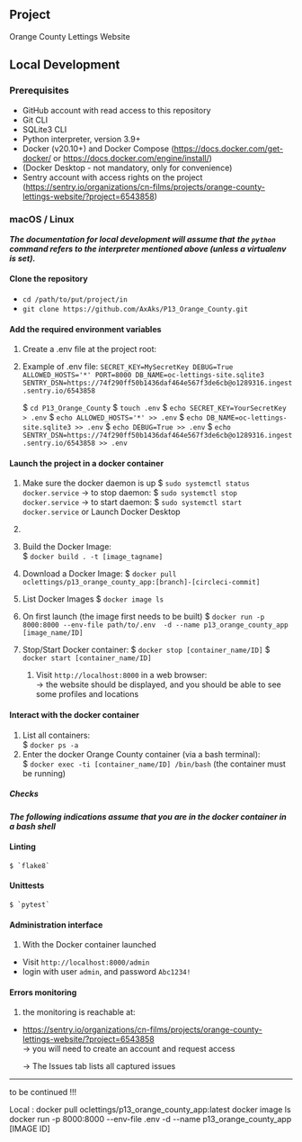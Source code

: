## Project

 Orange County Lettings Website

## Local Development

### Prerequisites

- GitHub account with read access to this repository
- Git CLI
- SQLite3 CLI
- Python interpreter, version 3.9+
- Docker (v20.10+) and Docker Compose (https://docs.docker.com/get-docker/ or https://docs.docker.com/engine/install/)
- (Docker Desktop - not mandatory, only for convenience)
- Sentry account with access rights on the project
(https://sentry.io/organizations/cn-films/projects/orange-county-lettings-website/?project=6543858)

### macOS / Linux

___The documentation for local development will assume that___
___the `python` command refers to the interpreter mentioned above (unless a virtualenv is set).___

#### Clone the repository

- `cd /path/to/put/project/in`
- `git clone https://github.com/AxAks/P13_Orange_County.git`

#### Add the required environment variables

1. Create a .env file at the project root:
2. Example of .env file:
   `
   SECRET_KEY=MySecretKey
   DEBUG=True
   ALLOWED_HOSTS='*'
   PORT=8000
   DB_NAME=oc-lettings-site.sqlite3
   SENTRY_DSN=https://74f290ff50b1436daf464e567f3de6cb@o1289316.ingest.sentry.io/6543858
   ` 

   $ `cd P13_Orange_County`
   $ `touch .env`
   $ `echo SECRET_KEY=YourSecretKey > .env`
   $ `echo ALLOWED_HOSTS='*' >> .env`
   $ `echo DB_NAME=oc-lettings-site.sqlite3 >> .env`
   $ `echo DEBUG=True >> .env`
   $ `echo SENTRY_DSN=https://74f290ff50b1436daf464e567f3de6cb@o1289316.ingest.sentry.io/6543858 >> .env`
#### Launch the project in a docker container

1. Make sure the docker daemon is up
   $ `sudo systemctl status docker.service`
   -> to stop daemon: $ `sudo systemctl stop docker.service`
   -> to start daemon: $ `sudo systemctl start docker.service`
   or Launch Docker Desktop
2. 

3. Build the Docker Image:      
   $ `docker build . -t [image_tagname]`
4. Download a Docker Image:
   $ `docker pull oclettings/p13_orange_county_app:[branch]-[circleci-commit]`
5. List Docker Images 
   $ `docker image ls`
6. On first launch (the image first needs to be built)
   $ `docker run -p 8000:8000 --env-file path/to/.env  -d --name p13_orange_county_app [image_name/ID]`
7. Stop/Start Docker container:
   $ `docker stop [container_name/ID]`
   $ `docker start [container_name/ID]`

   1. Visit `http://localhost:8000` in a web browser:                
      -> the website should be displayed, and you should be able to see some profiles and locations

#### Interact with the docker container

1. List all containers:     
   $ `docker ps -a`
3. Enter the docker Orange County container (via a bash terminal):     
   $ `docker exec -ti [container_name/ID] /bin/bash`  (the container must be running)

##### Checks

___The following indications assume that you are in the docker container in a bash shell___

#### Linting

    $ `flake8`     

#### Unittests

    $ `pytest`

#### Administration interface

1. With the Docker container launched

- Visit `http://localhost:8000/admin`
- login with user `admin`, and password `Abc1234!`

#### Errors monitoring

1. the monitoring is reachable at:

- https://sentry.io/organizations/cn-films/projects/orange-county-lettings-website/?project=6543858    
  -> you will need to create an account and request access

  -> The Issues tab lists all captured issues






------
to be continued !!! 

Local :
docker pull oclettings/p13_orange_county_app:latest
docker image ls
docker run -p 8000:8000 --env-file .env  -d --name p13_orange_county_app [IMAGE ID]